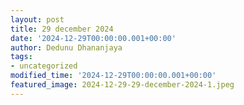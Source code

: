 ```yaml
---
layout: post
title: 29 december 2024
date: '2024-12-29T00:00:00.001+00:00'
author: Dedunu Dhananjaya
tags:
- uncategorized
modified_time: '2024-12-29T00:00:00.001+00:00'
featured_image: 2024-12-29-29-december-2024-1.jpeg
---
```


